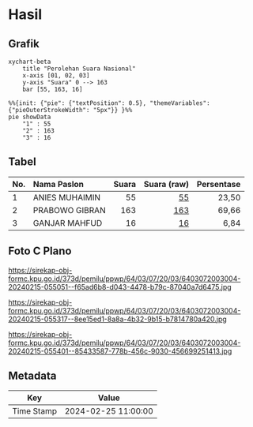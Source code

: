 # Hasil

## Grafik

```mermaid
xychart-beta
    title "Perolehan Suara Nasional"
    x-axis [01, 02, 03]
    y-axis "Suara" 0 --> 163
    bar [55, 163, 16]
```

```mermaid
%%{init: {"pie": {"textPosition": 0.5}, "themeVariables": {"pieOuterStrokeWidth": "5px"}} }%%
pie showData
    "1" : 55
    "2" : 163
    "3" : 16
```

## Tabel

| No. | Nama Paslon    | Suara | Suara (raw) | Persentase |
|:--- |:-------------- | -----:| -----------:| ----------:|
| 1   | ANIES MUHAIMIN | 55    | [55][p-1]   | 23,50      |
| 2   | PRABOWO GIBRAN | 163   | [163][p-2]  | 69,66      |
| 3   | GANJAR MAHFUD  | 16    | [16][p-3]   | 6,84       |


[p-1]: https://github.com/gigit-pemilu/pemilu-2024/blob/main/pilpres/hitung-suara/sub/64-kalimantan-timur/sub/03-berau/sub/07-pulau-derawan/sub/2003-tanjung-batu/sub/004-tps/sub/paslon-1.txt
[p-2]: https://github.com/gigit-pemilu/pemilu-2024/blob/main/pilpres/hitung-suara/sub/64-kalimantan-timur/sub/03-berau/sub/07-pulau-derawan/sub/2003-tanjung-batu/sub/004-tps/sub/paslon-2.txt
[p-3]: https://github.com/gigit-pemilu/pemilu-2024/blob/main/pilpres/hitung-suara/sub/64-kalimantan-timur/sub/03-berau/sub/07-pulau-derawan/sub/2003-tanjung-batu/sub/004-tps/sub/paslon-3.txt

## Foto C Plano

https://sirekap-obj-formc.kpu.go.id/373d/pemilu/ppwp/64/03/07/20/03/6403072003004-20240215-055051--f65ad6b8-d043-4478-b79c-87040a7d6475.jpg

https://sirekap-obj-formc.kpu.go.id/373d/pemilu/ppwp/64/03/07/20/03/6403072003004-20240215-055317--8ee15ed1-8a8a-4b32-9b15-b7814780a420.jpg

https://sirekap-obj-formc.kpu.go.id/373d/pemilu/ppwp/64/03/07/20/03/6403072003004-20240215-055401--85433587-778b-456c-9030-456699251413.jpg


## Metadata

| Key        | Value               |
| ---------- | ------------------- |
| Time Stamp | 2024-02-25 11:00:00 |



